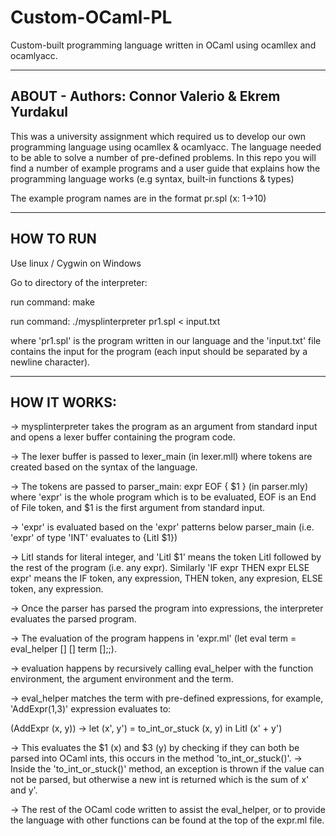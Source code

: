 # Custom-OCaml-PL
Custom-built programming language written in OCaml using ocamllex and ocamlyacc.

------------------------------------------------------------------------------------------
ABOUT - Authors: Connor Valerio & Ekrem Yurdakul
-----

This was a university assignment which required us to develop our own programming language using ocamllex & ocamlyacc. 
The language needed to be able to solve a number of pre-defined problems. 
In this repo you will find a number of example programs and a user guide that explains how the programming language works (e.g syntax, built-in functions & types)

The example program names are in the format pr<x>.spl (x: 1->10)

------------------------------------------------------------------------------------------
HOW TO RUN
----------

Use linux / Cygwin on Windows

Go to directory of the interpreter:

run command: make

run command: ./mysplinterpreter pr1.spl < input.txt

where 'pr1.spl' is the program written in our language and the 'input.txt' file contains the input for the program (each input should be separated by a newline character).

------------------------------------------------------------------------------------------
HOW IT WORKS:
-------------

-> mysplinterpreter takes the program as an argument from standard input and opens a lexer buffer containing the program code.

-> The lexer buffer is passed to lexer_main (in lexer.mll) where tokens are created based on the syntax of the language.

-> The tokens are passed to parser_main: expr EOF { $1 } (in parser.mly) where 'expr' is the whole program which is to be evaluated, EOF is an End of File token, and $1 is the first argument from standard input.

-> 'expr' is evaluated based on the 'expr' patterns below parser_main (i.e. 'expr' of type 'INT' evaluates to {LitI $1})

-> LitI stands for literal integer, and 'LitI $1' means the token LitI followed by the rest of the program (i.e. any expr). Similarly 'IF expr THEN expr ELSE expr' means the IF token, any expression, THEN token, any expresion, ELSE token, any expression.

-> Once the parser has parsed the program into expressions, the interpreter evaluates the parsed program.

-> The evaluation of the program happens in 'expr.ml' (let eval term = eval_helper [] [] term [];;).

-> evaluation happens by recursively calling eval_helper with the function environment, the argument environment and the term.

-> eval_helper matches the term with pre-defined expressions, for example, 'AddExpr($1,$3)' expression evaluates to:

(AddExpr (x, y)) -> 
            let (x', y') = to_int_or_stuck (x, y) 
            in LitI (x' + y')

-> This evaluates the $1 (x) and $3 (y) by checking if they can both be parsed into OCaml ints, this occurs in the method 'to_int_or_stuck()'.
-> Inside the 'to_int_or_stuck()' method, an exception is thrown if the value can not be parsed, but otherwise a new int is returned which is the sum of x' and y'.

-> The rest of the OCaml code written to assist the eval_helper, or to provide the language with other functions can be found at the top of the expr.ml file.
